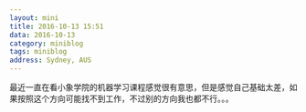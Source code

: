 ```yaml
---
layout: mini
title: 2016-10-13 15:51
data: 2016-10-13
category: miniblog
tags: miniblog
address: Sydney, AUS
---
```

最近一直在看小象学院的机器学习课程感觉很有意思，但是感觉自己基础太差，如果按照这个方向可能找不到工作，不过别的方向我也都不行。。。
